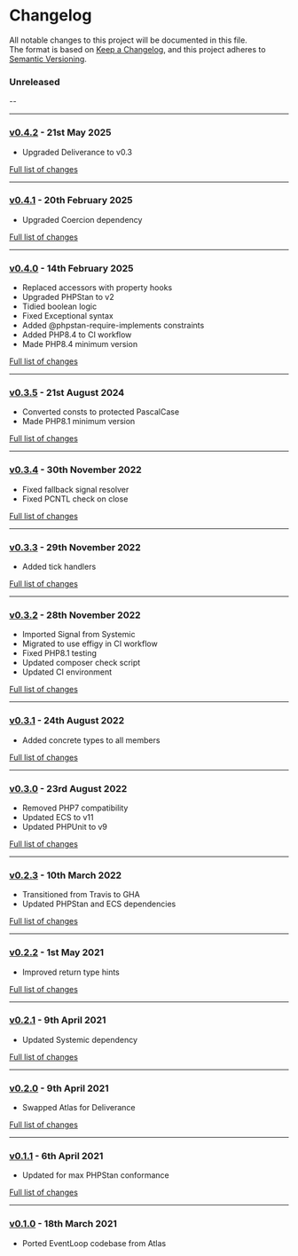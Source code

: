 # Changelog

All notable changes to this project will be documented in this file.<br>
The format is based on [Keep a Changelog](https://keepachangelog.com/en/1.0.0/),
and this project adheres to [Semantic Versioning](https://semver.org/spec/v2.0.0.html).

### Unreleased
--

---

### [v0.4.2](https://github.com/decodelabs/eventful/commits/v0.4.2) - 21st May 2025

- Upgraded Deliverance to v0.3

[Full list of changes](https://github.com/decodelabs/eventful/compare/v0.4.1...v0.4.2)

---

### [v0.4.1](https://github.com/decodelabs/eventful/commits/v0.4.1) - 20th February 2025

- Upgraded Coercion dependency

[Full list of changes](https://github.com/decodelabs/eventful/compare/v0.4.0...v0.4.1)

---

### [v0.4.0](https://github.com/decodelabs/eventful/commits/v0.4.0) - 14th February 2025

- Replaced accessors with property hooks
- Upgraded PHPStan to v2
- Tidied boolean logic
- Fixed Exceptional syntax
- Added @phpstan-require-implements constraints
- Added PHP8.4 to CI workflow
- Made PHP8.4 minimum version

[Full list of changes](https://github.com/decodelabs/eventful/compare/v0.3.5...v0.4.0)

---

### [v0.3.5](https://github.com/decodelabs/eventful/commits/v0.3.5) - 21st August 2024

- Converted consts to protected PascalCase
- Made PHP8.1 minimum version

[Full list of changes](https://github.com/decodelabs/eventful/compare/v0.3.4...v0.3.5)

---

### [v0.3.4](https://github.com/decodelabs/eventful/commits/v0.3.4) - 30th November 2022

- Fixed fallback signal resolver
- Fixed PCNTL check on close

[Full list of changes](https://github.com/decodelabs/eventful/compare/v0.3.3...v0.3.4)

---

### [v0.3.3](https://github.com/decodelabs/eventful/commits/v0.3.3) - 29th November 2022

- Added tick handlers

[Full list of changes](https://github.com/decodelabs/eventful/compare/v0.3.2...v0.3.3)

---

### [v0.3.2](https://github.com/decodelabs/eventful/commits/v0.3.2) - 28th November 2022

- Imported Signal from Systemic
- Migrated to use effigy in CI workflow
- Fixed PHP8.1 testing
- Updated composer check script
- Updated CI environment

[Full list of changes](https://github.com/decodelabs/eventful/compare/v0.3.1...v0.3.2)

---

### [v0.3.1](https://github.com/decodelabs/eventful/commits/v0.3.1) - 24th August 2022

- Added concrete types to all members

[Full list of changes](https://github.com/decodelabs/eventful/compare/v0.3.0...v0.3.1)

---

### [v0.3.0](https://github.com/decodelabs/eventful/commits/v0.3.0) - 23rd August 2022

- Removed PHP7 compatibility
- Updated ECS to v11
- Updated PHPUnit to v9

[Full list of changes](https://github.com/decodelabs/eventful/compare/v0.2.3...v0.3.0)

---

### [v0.2.3](https://github.com/decodelabs/eventful/commits/v0.2.3) - 10th March 2022

- Transitioned from Travis to GHA
- Updated PHPStan and ECS dependencies

[Full list of changes](https://github.com/decodelabs/eventful/compare/v0.2.2...v0.2.3)

---

### [v0.2.2](https://github.com/decodelabs/eventful/commits/v0.2.2) - 1st May 2021

- Improved return type hints

[Full list of changes](https://github.com/decodelabs/eventful/compare/v0.2.1...v0.2.2)

---

### [v0.2.1](https://github.com/decodelabs/eventful/commits/v0.2.1) - 9th April 2021

- Updated Systemic dependency

[Full list of changes](https://github.com/decodelabs/eventful/compare/v0.2.0...v0.2.1)

---

### [v0.2.0](https://github.com/decodelabs/eventful/commits/v0.2.0) - 9th April 2021

- Swapped Atlas for Deliverance

[Full list of changes](https://github.com/decodelabs/eventful/compare/v0.1.1...v0.2.0)

---

### [v0.1.1](https://github.com/decodelabs/eventful/commits/v0.1.1) - 6th April 2021

- Updated for max PHPStan conformance

[Full list of changes](https://github.com/decodelabs/eventful/compare/v0.1.0...v0.1.1)

---

### [v0.1.0](https://github.com/decodelabs/eventful/commits/v0.1.0) - 18th March 2021

- Ported EventLoop codebase from Atlas
